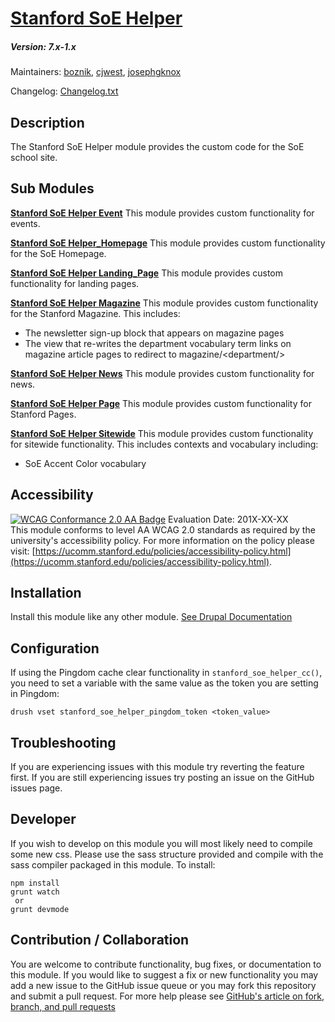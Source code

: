 # [Stanford SoE Helper](https://github.com/SU-SWS/stanford_soe_helper)
##### Version: 7.x-1.x

Maintainers: [boznik](https://github.com/bosnik), [cjwest](https://github.com/cjwest), [josephgknox](https://github.com/josephgknox)  

Changelog: [Changelog.txt](CHANGELOG.txt)

Description
---

The Stanford SoE Helper module provides the custom code for the SoE school site.


Sub Modules
---
**[Stanford SoE Helper Event](https://github.com/SU-SWS/stanford_magazine/stanford_soe_helper_event/)**
This module provides custom functionality for events.

**[Stanford SoE Helper_Homepage](https://github.com/SU-SWS/stanford_magazine/stanford_soe_helper_homepage/)**
This module provides custom functionality for the SoE Homepage.

**[Stanford SoE Helper Landing_Page](https://github.com/SU-SWS/stanford_magazine/stanford_soe_helper_landing_page/)**
This module provides custom functionality for landing pages.

**[Stanford SoE Helper Magazine](https://github.com/SU-SWS/stanford_magazine/stanford_soe_helper_magazine/)**
This module provides custom functionality for the Stanford Magazine. This includes:
- The newsletter sign-up block that appears on magazine pages
- The view that re-writes the department vocabulary term links on magazine article 
pages to redirect to magazine/\<department/>

**[Stanford SoE Helper News](https://github.com/SU-SWS/stanford_magazine/stanford_soe_helper_news/)**
This module provides custom functionality for news.

**[Stanford SoE Helper Page](https://github.com/SU-SWS/stanford_magazine/stanford_soe_helper_page/)**
This module provides custom functionality for Stanford Pages.

**[Stanford SoE Helper Sitewide](https://github.com/SU-SWS/stanford_magazine/stanford_soe_helper_sitewide/)**
This module provides custom functionality for sitewide functionality. 
This includes contexts and vocabulary including:
 - SoE Accent Color vocabulary
 

Accessibility
---
[![WCAG Conformance 2.0 AA Badge](https://www.w3.org/WAI/wcag2AA-blue.png)](https://www.w3.org/TR/WCAG20/)
Evaluation Date: 201X-XX-XX  
This module conforms to level AA WCAG 2.0 standards as required by the university's accessibility policy. For more information on the policy please visit: [https://ucomm.stanford.edu/policies/accessibility-policy.html](https://ucomm.stanford.edu/policies/accessibility-policy.html).

Installation
---

Install this module like any other module. [See Drupal Documentation](https://drupal.org/documentation/install/modules-themes/modules-7)

Configuration
---

If using the Pingdom cache clear functionality in `stanford_soe_helper_cc()`, you need to set a variable with the same value as the token you are setting in Pingdom:
```
drush vset stanford_soe_helper_pingdom_token <token_value>
```



Troubleshooting
---

If you are experiencing issues with this module try reverting the feature first. If you are still experiencing issues try posting an issue on the GitHub issues page.

Developer
---

If you wish to develop on this module you will most likely need to compile some new css. Please use the sass structure provided and compile with the sass compiler packaged in this module. To install:

```
npm install
grunt watch
 or
grunt devmode
```

Contribution / Collaboration
---

You are welcome to contribute functionality, bug fixes, or documentation to this module. If you would like to suggest a fix or new functionality you may add a new issue to the GitHub issue queue or you may fork this repository and submit a pull request. For more help please see [GitHub's article on fork, branch, and pull requests](https://help.github.com/articles/using-pull-requests)
